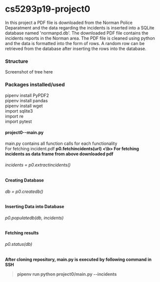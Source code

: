 # cs5293p19-project0
In this project a PDF file is downloaded from the Norman Police Deparatment and the data regarding the incidents is inserted into a SQLite database named 'normanpd.db'. The downloaded PDF file contains the incidents reports in the Norman area. The PDF file is cleaned using python and the data is formatted into the form of rows. A random row can be retrieved from the database after inserting the rows into the database.

### Structure
Screenshot of tree here

### Packages installed/used 
pipenv install PyPDF2 &nbsp; \
pipenv install pandas &nbsp; \
pipenv install wget &nbsp;\
import sqlite3 \
import re \
import pytest 
 

#### project0--main.py
main.py contains all function calls for each functionality \
For fetching incident.pdf <b> p0.fetchincidents(url) <\b>
For fetching incidents as data frame from above downloaded pdf
###### incidents = p0.extractincidents() 
Creating Database 
###### db = p0.createdb() 
Inserting Data into Database
###### p0.populatedb(db, incidents) 
Fetching results
###### p0.status(db) 
After cloning repository, main.py is executed by following command in SSH 
> pipenv run python project0/main.py --incidents <url>

